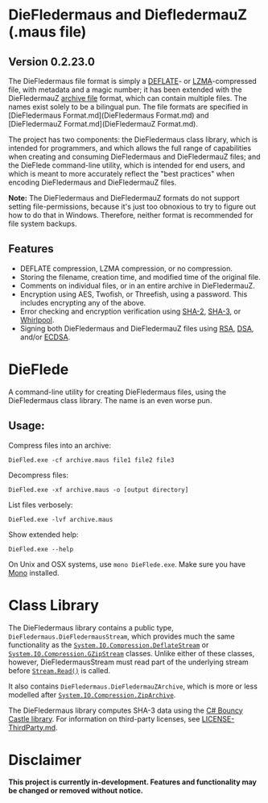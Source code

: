 ﻿DieFledermaus and DiefledermauZ (.maus file)
============================================
Version 0.2.23.0
---------------
The DieFledermaus file format is simply a [DEFLATE](https://en.wikipedia.org/wiki/DEFLATE)- or [LZMA](https://en.wikipedia.org/wiki/Lempel%E2%80%93Ziv%E2%80%93Markov_chain_algorithm)-compressed file, with metadata and a magic number; it has been extended with the DieFledermauZ [archive file](https://en.wikipedia.org/wiki/Archive_file) format, which can contain multiple files. The names exist solely to be a bilingual pun. The file formats are specified in [DieFledermaus Format.md](DieFledermaus Format.md) and [DieFledermauZ Format.md](DieFledermauZ Format.md).

The project has two components: the DieFledermaus class library, which is intended for programmers, and which allows the full range of capabilities when creating and consuming DieFledermaus and DieFledermauZ files; and the DieFlede command-line utility, which is intended for end users, and which is meant to more accurately reflect the "best practices" when encoding DieFledermaus and DieFledermauZ files.

**Note:** The DieFledermaus and DieFledermauZ formats do not support setting file-permissions, because it's just too obnoxious to try to figure out how to do that in Windows. Therefore, neither format is recommended for file system backups.

Features
--------
* DEFLATE compression, LZMA compression, or no compression.
* Storing the filename, creation time, and modified time of the original file.
* Comments on individual files, or in an entire archive in DieFledermauZ.
* Encryption using AES, Twofish, or Threefish, using a password. This includes encrypting any of the above.
* Error checking and encryption verification using [SHA-2](https://en.wikipedia.org/wiki/SHA-2), [SHA-3](https://en.wikipedia.org/wiki/SHA-3), or [Whirlpool](https://en.wikipedia.org/wiki/Whirlpool_%28cryptography%29).
* Signing both DieFledermaus and DieFledermauZ files using [RSA](https://en.wikipedia.org/wiki/RSA_%28cryptosystem%29), [DSA](https://en.wikipedia.org/wiki/Digital_Signature_Algorithm), and/or [ECDSA](https://en.wikipedia.org/wiki/Elliptic_Curve_Digital_Signature_Algorithm).

DieFlede
========
A command-line utility for creating DieFledermaus files, using the DieFledermaus class library. The name is an even worse pun.

Usage:
------
Compress files into an archive:
```
DieFled.exe -cf archive.maus file1 file2 file3
```

Decompress files:
```
DieFled.exe -xf archive.maus -o [output directory]
```

List files verbosely:
```
DieFled.exe -lvf archive.maus
```

Show extended help:
```
DieFled.exe --help
```

On Unix and OSX systems, use `mono DieFlede.exe`. Make sure you have [Mono](http://www.mono-project.com/) installed.

Class Library
=============
The DieFledermaus library contains a public type, `DieFledermaus.DieFledermausStream`, which provides much the same functionality as the [`System.IO.Compression.DeflateStream`](https://msdn.microsoft.com/en-us/library/system.io.compression.deflatestream.aspx) or [`System.IO.Compression.GZipStream`](https://msdn.microsoft.com/en-us/library/system.io.compression.gzipstream.aspx) classes. Unlike either of these classes, however, DieFledermausStream must read part of the underlying stream before [`Stream.Read()`](https://msdn.microsoft.com/en-us/library/system.io.stream.read%28v=vs.110%29.aspx) is called.

It also contains `DieFledermaus.DieFledermauZArchive`, which is more or less modelled after [`System.IO.Compression.ZipArchive`](https://msdn.microsoft.com/en-us/library/system.io.compression.ziparchive.aspx).

The DieFledermaus library computes SHA-3 data using the [C# Bouncy Castle library](http://www.bouncycastle.org/). For information on third-party licenses, see [LICENSE-ThirdParty.md](LICENSE-ThirdParty.md).

Disclaimer
==========
**This project is currently in-development. Features and functionality may be changed or removed without notice.**
